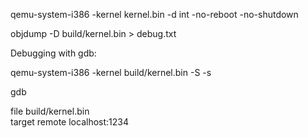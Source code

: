 qemu-system-i386 -kernel kernel.bin -d int -no-reboot -no-shutdown

objdump -D build/kernel.bin > debug.txt


Debugging with gdb: 

qemu-system-i386 -kernel build/kernel.bin -S -s


gdb 

file build/kernel.bin      
target remote localhost:1234